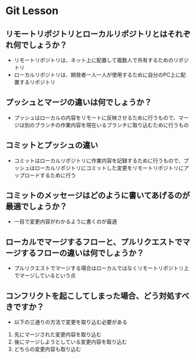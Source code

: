 # Git Lesson

## リモートリポジトリとローカルリポジトリとはそれぞれ何でしょうか？

- リモートリポジトリは、ネット上に配置して複数人で共有するためのリポジトリ
- ローカルリポジトリは、開発者一人一人が使用するために自分のPC上に配置するリポジトリ


## プッシュとマージの違いは何でしょうか？

- プッシュはローカルの内容をリモートに反映させるために行うもので、マージは別のブランチの作業内容を現在いるブランチに取り込むために行うもの


## コミットとプッシュの違い

- コミットはローカルリポジトリに作業内容を記録するために行うもので、プッシュはローカルリポジトリにコミットした変更をリモートリポジトリにアップロードするために行う

## コミットのメッセージはどのように書いてあげるのが最適でしょうか？

- 一目で変更内容がわかるように書くのが最適

## ローカルでマージするフローと、プルリクエストでマージするフローの違いは何でしょうか？

- プルリクエストでマージする場合はローカルではなくリモートリポジトリ上でマージしているという点

## コンフリクトを起こしてしまった場合、どう対処すべきですか？
- 以下の三通りの方法で変更を取り込む必要がある

1. 先にマージされた変更内容を取り込む
2. 後にマージしようとしている変更内容を取り込む
3. どちらの変更内容も取り込む